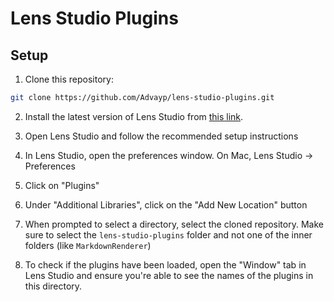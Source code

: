 # Lens Studio Plugins

## Setup

1. Clone this repository:

```bash
git clone https://github.com/Advayp/lens-studio-plugins.git
```

2. Install the latest version of Lens Studio from [this link](https://ar.snap.com/download?lang=en-US).

3. Open Lens Studio and follow the recommended setup instructions

4. In Lens Studio, open the preferences window. On Mac, Lens Studio -> Preferences

5. Click on "Plugins"

6. Under "Additional Libraries", click on the "Add New Location" button

7. When prompted to select a directory, select the cloned repository. Make sure to select the `lens-studio-plugins` folder and not one of the inner folders (like `MarkdownRenderer`)

8. To check if the plugins have been loaded, open the "Window" tab in Lens Studio and ensure you're able to see the names of the plugins in this directory.
